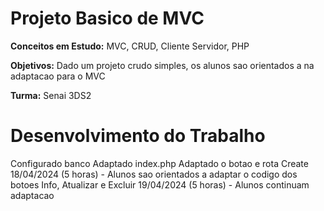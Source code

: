 # Projeto Basico de MVC

**Conceitos em Estudo:** MVC, CRUD, Cliente Servidor, PHP

**Objetivos:**
  Dado um projeto crudo simples, os alunos sao orientados a na adaptacao para o MVC

**Turma:** Senai 3DS2

# Desenvolvimento do Trabalho
  Configurado banco
  Adaptado index.php
  Adaptado o botao e rota Create
  18/04/2024 (5 horas) - Alunos sao orientados a adaptar o codigo dos botoes Info, Atualizar e Excluir
  19/04/2024 (5 horas) - Alunos continuam adaptacao